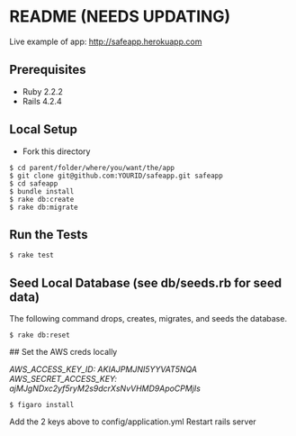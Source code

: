# README (NEEDS UPDATING)

Live example of app: http://safeapp.herokuapp.com

## Prerequisites
- Ruby 2.2.2
- Rails 4.2.4

## Local Setup
- Fork this directory

```
$ cd parent/folder/where/you/want/the/app
$ git clone git@github.com:YOURID/safeapp.git safeapp
$ cd safeapp
$ bundle install
$ rake db:create
$ rake db:migrate
```

## Run the Tests
```
$ rake test
```

## Seed Local Database (see db/seeds.rb for seed data)
The following command drops, creates, migrates, and seeds the database.
```
$ rake db:reset
```

​## Set the AWS creds locally

*AWS_ACCESS_KEY_ID: AKIAJPMJNI5YYVAT5NQA
AWS_SECRET_ACCESS_KEY: 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*

```
$ figaro install
```

Add the 2 keys above to config/application.yml 
Restart rails server
